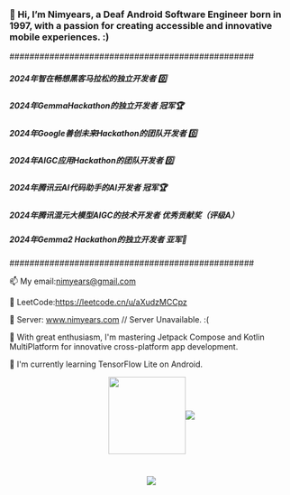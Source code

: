 ### 👋 Hi, I’m Nimyears, a Deaf Android Software Engineer born in 1997, with a passion for creating accessible and innovative mobile experiences. :)

#################################################
##### 2024年智在畅想黑客马拉松的独立开发者 0️⃣
##### 2024年GemmaHackathon的独立开发者  冠军🏆
##### 2024年Google善创未来Hackathon的团队开发者  0️⃣
##### 2024年AIGC应用Hackathon的团队开发者   0️⃣
##### 2024年腾讯云AI代码助手的AI开发者 冠军🏆
##### 2024年腾讯混元大模型AIGC的技术开发者 优秀贡献奖（评级A）
##### 2024年Gemma2 Hackathon的独立开发者  亚军🥈
#################################################

📫 My email:nimyears@gmail.com 

👹 LeetCode:https://leetcode.cn/u/aXudzMCCpz

🌟 Server: www.nimyears.com // Server Unavailable. :(

🌱 With great enthusiasm, I'm mastering Jetpack Compose and Kotlin MultiPlatform for innovative cross-platform app development.

🌴 I'm currently learning TensorFlow Lite on Android.





<div align="center" style="display: flex; justify-content: center; align-items: center;">
  <img height="137px" src="https://github-readme-stats.vercel.app/api?username=jienian&hide_title=true&hide_border=true&show_icons=true&line_height=21&text_color=000&icon_color=000&bg_color=0,ea6161,ffc64d,fffc4d,52fa5a&theme=graywhite" />
  <img src="https://github-readme-stats.vercel.app/api/top-langs/?username=jienian&hide_title=true&hide_border=true&layout=compact&langs_count=6&text_color=000&icon_color=fff&bg_color=0,52fa5a,4dfcff,c64dff&theme=graywhite" />
</div>

<h1 align="center"> <a href="https://sunguoqi.com/"> <img src="https://readme-typing-svg.herokuapp.com/?lines=print(%22Hello%2C%20Nimyears!%22);祝您今天愉快!&center=true&size=27"> </a> </h1>

<!--
**jienian/jienian** is a ✨ _special_ ✨ repository because its `README.md` (this file) appears on your GitHub profile.

Here are some ideas to get you started:

- 🔭 I’m currently working on ...
- 🌱 I’m currently learning ...
- 👯 I’m looking to collaborate on ...
- 🤔 I’m looking for help with ...
- 💬 Ask me about ...
- 📫 How to reach me: ...
- 😄 Pronouns: ...
- ⚡ Fun fact: ...
-->
